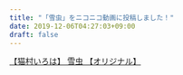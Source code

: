 ```yaml
---
title: "「雪虫」をニコニコ動画に投稿しました！"
date: 2019-12-06T04:27:03+09:00
draft: false
---
```


<script type="application/javascript" src="https://embed.nicovideo.jp/watch/sm36045594/script?w=640&h=360"></script><noscript><a href="https://www.nicovideo.jp/watch/sm36045594">【猫村いろは】 雪虫 【オリジナル】</a></noscript>
